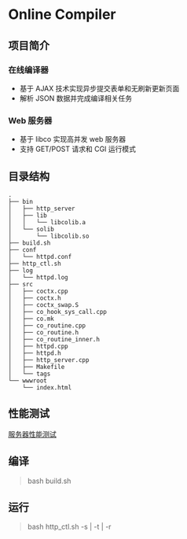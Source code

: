 # Online Compiler
## 项目简介
### 在线编译器
- 基于 AJAX 技术实现异步提交表单和无刷新更新页面
- 解析 JSON 数据并完成编译相关任务
### Web 服务器
 - 基于 libco 实现高并发 web 服务器
 - 支持 GET/POST 请求和 CGI 运行模式 
## 目录结构
	.
	├── bin
	│   ├── http_server
	│   ├── lib
	│   │   └── libcolib.a
	│   └── solib
	│       └── libcolib.so
	├── build.sh
	├── conf
	│   └── httpd.conf
	├── http_ctl.sh
	├── log
	│   └── httpd.log
	├── src
	│   ├── coctx.cpp
	│   ├── coctx.h
	│   ├── coctx_swap.S
	│   ├── co_hook_sys_call.cpp
	│   ├── co.mk
	│   ├── co_routine.cpp
	│   ├── co_routine.h
	│   ├── co_routine_inner.h
	│   ├── httpd.cpp
	│   ├── httpd.h
	│   ├── http_server.cpp
	│   ├── Makefile
	│   └── tags
	└── wwwroot
		└── index.html
## 性能测试
[服务器性能测试](https://github.com/OnlineCompiler/OnlineCompiler/wiki/Web%E6%9C%8D%E5%8A%A1%E5%99%A8%E6%80%A7%E8%83%BD%E6%B5%8B%E8%AF%95%E5%AF%B9%E6%AF%94)
## 编译
> bash build.sh

## 运行
> bash http_ctl.sh -s | -t | -r
